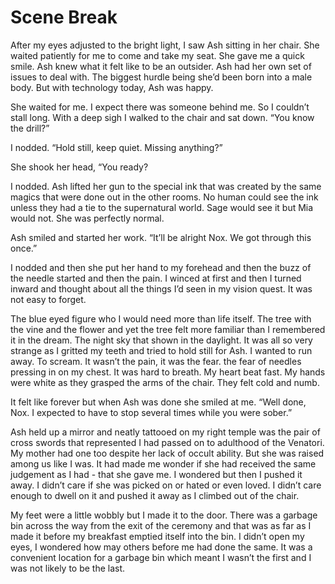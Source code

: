#  Scene Break

After my eyes adjusted to the bright light, I saw Ash sitting in her chair. She
waited patiently for me to come and take my seat. She gave me a quick smile. Ash
knew what it felt like to be an outsider. Ash had her own set of issues to deal
with. The biggest hurdle being she’d been born into a male body. But with
technology today, Ash was happy.

She waited for me. I expect there was someone behind me. So I couldn’t stall
long. With a deep sigh I walked to the chair and sat down. “You know the drill?”

I nodded. “Hold still, keep quiet. Missing anything?”

She shook her head, “You ready?

I nodded. Ash lifted her gun to the special ink that was created by the same
magics that were done out in the other rooms. No human could see the ink unless
they had a tie to the supernatural world. Sage would see it but Mia would not.
She was perfectly normal.

Ash smiled and started her work. “It’ll be alright Nox. We got through this
once.”

I nodded and then she put her hand to my forehead and then the buzz of the
needle started and then the pain. I winced at first and then I turned inward and
thought about all the things I’d seen in my vision quest. It was not easy to
forget.

The blue eyed figure who I would need more than life itself. The tree with the
vine and the flower and yet the tree felt more familiar than I remembered it in
the dream. The night sky that shown in the daylight. It was all so very strange
as I gritted my teeth and tried to hold still for Ash. I wanted to run away. To
scream. It wasn’t the pain, it was the fear. the fear of needles pressing in on
my chest. It was hard to breath. My heart beat fast. My hands were white as they
grasped the arms of the chair. They felt cold and numb.

It felt like forever but when Ash was done she smiled at me. “Well done, Nox. I
expected to have to stop several times while you were sober.”

Ash held up a mirror and neatly tattooed on my right temple was the pair of
cross swords that represented I had passed on to adulthood of the Venatori. My
mother had one too despite her lack of occult ability. But she was raised among
us like I was. It had made me wonder if she had received the same judgement as I
had - that she gave me. I wondered but then I pushed it away. I didn’t care if
she was picked on or hated or even loved. I didn’t care enough to dwell on it
and pushed it away as I climbed out of the chair.

My feet were a little wobbly but I made it to the door. There was a garbage bin
across the way from the exit of the ceremony and that was as far as I made it
before my breakfast emptied itself into the bin. I didn’t open my eyes, I
wondered how may others before me had done the same. It was a convenient
location for a garbage bin which meant I wasn’t the first and I was not likely
to be the last.

